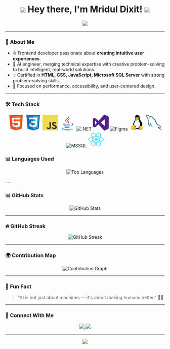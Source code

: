 <!-- Header -->
<h1 align="center">
  <img src="https://media.giphy.com/media/hvRJCLFzcasrR4ia7z/giphy.gif" width="35">
  Hey there, I'm Mridul Dixit!
  <img src="https://media.giphy.com/media/hvRJCLFzcasrR4ia7z/giphy.gif" width="35">
</h1>

<p align="center">
  <img src="https://readme-typing-svg.herokuapp.com?font=Fira+Code&pause=1000&color=F7A500&center=true&width=435&lines=Frontend+Developer+AI+Engineering;Building+Responsive+Web+Apps" />
</p>

---

### 🚀 **About Me**
- 🌐 Frontend developer passionate about **creating intuitive user experiences**.  
- 🤖 AI engineer, merging technical expertise with creative problem-solving to build intelligent, real-world solutions.  
- 💡 Certified in **HTML, CSS, JavaScript, Microsoft SQL Server** with strong problem-solving skills.  
- 🎯 Focused on performance, accessibility, and user-centered design.  

---

### 🛠️ **Tech Stack**

<p align="center">
  <!-- HTML -->
  <img src="https://raw.githubusercontent.com/devicons/devicon/master/icons/html5/html5-original.svg" alt="HTML5" width="50" height="50" />
  <!-- CSS -->
  <img src="https://raw.githubusercontent.com/devicons/devicon/master/icons/css3/css3-original.svg" alt="CSS3" width="50" height="50" />
  <!-- JavaScript -->
  <img src="https://raw.githubusercontent.com/devicons/devicon/master/icons/javascript/javascript-original.svg" alt="JavaScript" width="50" height="50" />
  <!-- Java -->
  <img src="https://raw.githubusercontent.com/devicons/devicon/master/icons/java/java-original.svg" alt="Java" width="50" height="50" />
  <!-- .NET -->
  <img src="https://upload.wikimedia.org/wikipedia/commons/e/ee/.NET_Core_Logo.svg" alt=".NET" width="50" height="50" />
  <!-- Visual Studio -->
  <img src="https://raw.githubusercontent.com/devicons/devicon/master/icons/visualstudio/visualstudio-plain.svg" alt="Visual Studio" width="50" height="50" />
  <!-- Figma -->
  <img src="https://www.vectorlogo.zone/logos/figma/figma-icon.svg" alt="Figma" width="50" height="50" />
  <!-- Linux -->
  <img src="https://raw.githubusercontent.com/devicons/devicon/master/icons/linux/linux-original.svg" alt="Linux" width="50" height="50" />
  <!-- MySQL -->
  <img src="https://raw.githubusercontent.com/devicons/devicon/master/icons/mysql/mysql-original.svg" alt="MySQL" width="50" height="50" />
  <!-- MSSQL -->
  <img src="https://www.svgrepo.com/show/303229/microsoft-sql-server-logo.svg" alt="MSSQL" width="50" height="50" />
  <!-- React -->
  <img src="https://raw.githubusercontent.com/devicons/devicon/master/icons/react/react-original.svg" alt="React" width="50" height="50" />
</p>

### 📊 **Languages Used**
<p align="center">
  <img src="https://github-readme-stats.vercel.app/api/top-langs/?username=mridulsengar1986&layout=compact&theme=radical&langs_count=10" alt="Top Languages" />
</p>
---

### 📊 **GitHub Stats**
<p align="center">
  <img src="https://github-readme-stats.vercel.app/api?username=mridulsengar1986&show_icons=true&theme=radical&count_private=true" alt="GitHub Stats" />
</p>

---

### 🔥 **GitHub Streak**
<p align="center">
  <img src="https://streak-stats.demolab.com/?user=mridulsengar1986&theme=radical" alt="GitHub Streak" />
</p>

---

### 🌍 **Contribution Map**
<p align="center">
  <img src="https://github-readme-activity-graph.vercel.app/graph?username=mridulsengar1986&theme=dracula" alt="Contribution Graph" />
</p>

---

### 🎯 **Fun Fact**
> "AI is not just about machines — it's about making humans better." 🤖✨

---

### 🤝 **Connect With Me**
<p align="center">
  <a href="https://linkedin.com/in/mridul-dixit" target="_blank">
    <img src="https://img.shields.io/badge/LinkedIn-blue?logo=linkedin&style=for-the-badge" />
  </a>
  <a href="https://github.com/mridulsengar1986" target="_blank">
    <img src="https://img.shields.io/badge/GitHub-%23121011.svg?style=for-the-badge&logo=github&logoColor=white" />
  </a>
</p>

---

<p align="center">
  <img src="https://media.giphy.com/media/QTfX9Ejfra3ZmNxh6B/giphy.gif" width="200" />
</p>


